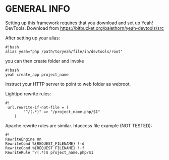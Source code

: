 # GENERAL INFO #

Setting up this framework requires that you download and set up Yeah! DevTools. Download from https://bitbucket.org/palethorn/yeah-devtools/src

After setting up your alias:

```
#!bash
alias yeah="php /path/to/yeah/file/in/devtools/root"
```
you can then create folder and invoke

```
#!bash
yeah create_app project_name
```

Instruct your HTTP server to point to web folder as webroot.

Lighttpd rewrite rules:

```
#!
 url.rewrite-if-not-file = (
        "^/(.*)" => "/project_name.php/$1"
    )

```

Apache rewrite rules are similar. htaccess file example (NOT TESTED):

```
#!
RewriteEngine On
RewriteCond %{REQUEST_FILENAME} !-d
RewriteCond %{REQUEST_FILENAME} !-f
RewriteRule ^/(.*)$ project_name.php/$1
```